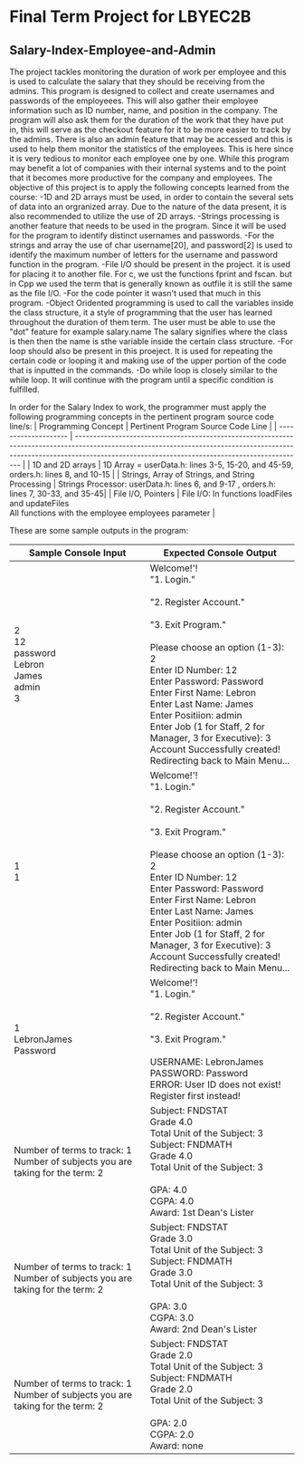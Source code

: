 # Final Term Project for LBYEC2B
## Salary-Index-Employee-and-Admin
The project tackles monitoring the duration of work per employee and this is used to calculate the salary that they should be receiving from the admins. This program is designed to collect and create usernames and passwords of the employeees. This will also gather their employee information such as ID number, name, and position in the company. The program will also ask them for the duration of the work that they have put in, this will serve as the checkout feature for it to be more easier to track by the admins. There is also an admin feature that may be accessed and this is used to help them monitor the statistics of the employees. This is here since it is very tedious to monitor each employee one by one. While this program may benefit a lot of companies with their internal systems and to the point that it becomes more productive for the company and employees.
The objective of this project is to apply the following concepts learned from the course: 
-1D and 2D arrays must be used, in order to contain the several sets of data into an orgranized array. Due to the nature of the data present, it is also recommended to utilize the use of 2D arrays.
-Strings processing is another feature that needs to be used in the program. Since it will be used for the program to identify distinct usernames and passwords.
-For the strings and array the use of char username[20], and password[2] is used to identify the maximum number of letters for the username and password function in the program.
-File I/O should be present in the project. it is used for placing it to another file. For c, we ust the functions fprint and fscan. but in Cpp we used the term that is generally known as outfile it is still the same as the file I/O.
-For the code pointer it wasn't used that much in this program. 
-Object Oridented programming is used to call the variables inside the class structure, it a style of programming that the user has learned throughout the duration of them term. The user must be able to use the "dot" feature for example salary.name The salary signifies where the class is then then the name is sthe variable inside the certain class structure.
-For loop should also be present in this proeject. It is used for repeating the certain code or looping it and making use of the upper portion of the code that is inputted in the commands.
-Do while loop is closely similar to the while loop. It will continue with the program until a specific condition is fulfilled.

In order for the Salary Index to work, the programmer must apply the following programming concepts in the pertinent program source code line/s:
| Programming Concept  | Pertinent Program Source Code Line                                                                                                                                                                                                    |
| -------------------- | --------------------------------------------------------------------------------------------------------------------------------------------------------------------------------------------------------------------------- |
| 1D and 2D arrays     | 1D Array = userData.h: lines 3-5, 15-20, and 45-59, orders.h: lines 8, and 10-15 |
| Strings, Array of Strings, and String Processing     | Strings Processor: userData.h: lines 6, and 9-17 , orders.h: lines 7, 30-33, and 35-45|
| File I/O, Pointers   | File I/O: In functions loadFiles and updateFiles <br> All functions with the employee employees parameter |


These are some sample outputs in the program:

| Sample Console Input | Expected Console Output  |
| -------------------- | --------------------------------------------------------------------------------------------------------------------------------------------------------------------------------------------------------------------------- |
| 2 <br> 12 <br> password <br> Lebron <br> James <br> admin <br>  3 <br>          | Welcome!'! <br> "1. Login." <br><br> "2. Register Account." <br><br> "3. Exit Program." <br><br> Please choose an option (1-3): 2 <br>Enter ID Number: 12 <br>Enter Password: Password <br> Enter First Name: Lebron <br> Enter Last Name: James <br> Enter Positiion: admin <br> Enter Job (1 for Staff, 2 for Manager, 3 for Executive): 3 <br> Account Successfully created!<br>Redirecting back to Main Menu... |
| 1 <br> 1         | Welcome!'! <br> "1. Login." <br><br> "2. Register Account." <br><br> "3. Exit Program." <br><br> Please choose an option (1-3): 2 <br>Enter ID Number: 12 <br>Enter Password: Password <br> Enter First Name: Lebron <br> Enter Last Name: James <br> Enter Positiion: admin <br> Enter Job (1 for Staff, 2 for Manager, 3 for Executive): 3 <br> Account Successfully created!<br>Redirecting back to Main Menu... |
|1 <br> LebronJames <br>  Password           | Welcome!'! <br> "1. Login." <br><br> "2. Register Account." <br><br> "3. Exit Program." <br><br> USERNAME: LebronJames <br> PASSWORD: Password <br> ERROR: User ID does not exist! <br> Register first instead! |
| Number of terms to track: 1 <br> Number of subjects you are taking for the term: 2 <br>  | Subject: FNDSTAT <br> Grade 4.0 <br> Total Unit of the Subject: 3 <br> Subject: FNDMATH <br> Grade 4.0 <br> Total Unit of the Subject: 3 <br> <br> GPA: 4.0 <br> CGPA: 4.0 <br> Award: 1st Dean's Lister |
| Number of terms to track: 1 <br> Number of subjects you are taking for the term: 2 <br>  | Subject: FNDSTAT <br> Grade 3.0 <br> Total Unit of the Subject: 3 <br> Subject: FNDMATH <br> Grade 3.0 <br> Total Unit of the Subject: 3 <br> <br> GPA: 3.0 <br> CGPA: 3.0 <br> Award: 2nd Dean's Lister |
| Number of terms to track: 1 <br> Number of subjects you are taking for the term: 2 <br>  | Subject: FNDSTAT <br> Grade 2.0 <br> Total Unit of the Subject: 3 <br> Subject: FNDMATH <br> Grade 2.0 <br> Total Unit of the Subject: 3 <br> <br> GPA: 2.0 <br> CGPA: 2.0 <br> Award: none |



